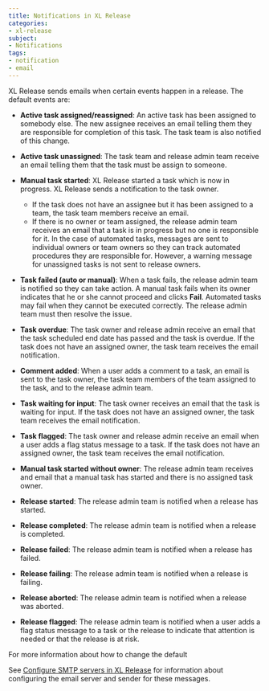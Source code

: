 ```yaml
---
title: Notifications in XL Release
categories:
- xl-release
subject:
- Notifications
tags:
- notification
- email
---
```


XL Release sends emails when certain events happen in a release. The default events are:

* **Active task assigned/reassigned**: An active task has been assigned to somebody else. The new assignee receives an email telling them they are responsible for completion of this task. The task team is also notified of this change.

* **Active task unassigned**: The task team and release admin team receive an email telling them that the task must be assign to someone.

* **Manual task started**: XL Release started a task which is now in progress. XL Release sends a notification to the task owner.
	* If the task does not have an assignee but it has been assigned to a team, the task team members receive an email.
	* If there is no owner or team assigned, the release admin team receives an email that a task is in progress but no one is responsible for it. In the case of automated tasks, messages are sent to individual owners or team owners so they can track automated procedures they are responsible for. However, a warning message for unassigned tasks is not sent to release owners.

* **Task failed (auto or manual)**: When a task fails, the release admin team is notified so they can take action. A manual task fails when its owner indicates that he or she cannot proceed and clicks **Fail**. Automated tasks may fail when they cannot be executed correctly. The release admin team must then resolve the issue.

* **Task overdue**: The task owner and release admin receive an email that the task scheduled end date has passed and the task is overdue. If the task does not have an assigned owner, the task team receives the email notification.

* **Comment added**: When a user adds a comment to a task, an email is sent to the task owner, the task team members of the team assigned to the task, and to the release admin team.

* **Task waiting for input**: The task owner receives an email that the task is waiting for input. If the task does not have an assigned owner, the task team receives the email notification.

* **Task flagged**: The task owner and release admin receive an email when a user adds a flag status message to a task. If the task does not have an assigned owner, the task team receives the email notification.

* **Manual task started without owner**: The release admin team receives and email that a manual task has started and there is no assigned task owner.

* **Release started**: The release admin team is notified when a release has started.

* **Release completed**: The release admin team is notified when a release is completed.

* **Release failed**: The release admin team is notified when a release has failed.

* **Release failing**: The release admin team is notified when a release is failing.

* **Release aborted**: The release admin team is notified when a release was aborted.

* **Release flagged**: The release admin team is notified when a user adds a flag status message to a task or the release to indicate that attention is needed or that the release is at risk.

For more information about how to change the default

See [Configure SMTP servers in XL Release](/xl-release/how-to/configure-smtp-server.html) for information about configuring the email server and sender for these messages.
